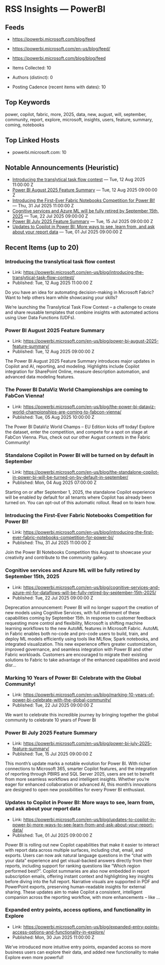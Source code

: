 # RSS Insights — PowerBI

## Feeds
- https://powerbi.microsoft.com/blog/feed
- https://powerbi.microsoft.com/en-us/blog/feed/
- https://powerbi.microsoft.com/blog/blog/feed

- Items Collected: 10
- Authors (distinct): 0
- Posting Cadence (recent items with dates): 10

## Top Keywords

power, copilot, fabric, more, 2025, data, new, august, will, september, community, report, explore, microsoft, insights, users, feature, summary, coming, notebooks

## Top Linked Hosts

- powerbi.microsoft.com: 10

## Notable Announcements (Heuristic)

- [Introducing the translytical task flow contest](https://powerbi.microsoft.com/en-us/blog/introducing-the-translytical-task-flow-contest/) — Tue, 12 Aug 2025 11:00:00 Z
- [Power BI August 2025 Feature Summary](https://powerbi.microsoft.com/en-us/blog/power-bi-august-2025-feature-summary/) — Tue, 12 Aug 2025 09:00:00 Z
- [Introducing the First-Ever Fabric Notebooks Competition for Power BI!](https://powerbi.microsoft.com/en-us/blog/introducing-the-first-ever-fabric-notebooks-competition-for-power-bi/) — Thu, 31 Jul 2025 11:00:00 Z
- [Cognitive services and Azure ML will be fully retired by September 15th, 2025](https://powerbi.microsoft.com/en-us/blog/cognitive-services-and-azure-ml-for-dataflows-will-be-fully-retired-by-september-15th-2025/) — Tue, 22 Jul 2025 09:00:00 Z
- [Power BI July 2025 Feature Summary](https://powerbi.microsoft.com/en-us/blog/power-bi-july-2025-feature-summary/) — Tue, 15 Jul 2025 09:00:00 Z
- [Updates to Copilot in Power BI: More ways to see, learn from, and ask about your report data](https://powerbi.microsoft.com/en-us/blog/updates-to-copilot-in-power-bi-more-ways-to-see-learn-from-and-ask-about-your-report-data/) — Tue, 01 Jul 2025 09:00:00 Z

## Recent Items (up to 20)

### Introducing the translytical task flow contest
- Link: https://powerbi.microsoft.com/en-us/blog/introducing-the-translytical-task-flow-contest/
- Published: Tue, 12 Aug 2025 11:00:00 Z

Do you have an idea for automating decision-making in Microsoft Fabric? Want to help others learn while showcasing your skills?

We’re launching the Translytical Task Flow Contest &#8211; a challenge to create and share reusable templates that combine insights with automated actions using User Data Functions (UDFs).

### Power BI August 2025 Feature Summary
- Link: https://powerbi.microsoft.com/en-us/blog/power-bi-august-2025-feature-summary/
- Published: Tue, 12 Aug 2025 09:00:00 Z

The Power BI August 2025 Feature Summary introduces major updates in Copilot and AI, reporting, and modeling. Highlights include Copilot integration for SharePoint Online, measure description automation, and advanced data modeling features.

### The Power BI DataViz World Championships are coming to FabCon Vienna!
- Link: https://powerbi.microsoft.com/en-us/blog/the-power-bi-dataviz-world-championships-are-coming-to-fabcon-vienna/
- Published: Tue, 05 Aug 2025 10:00:00 Z

The Power BI DataViz World Champs – EU Edition kicks off today! Explore the dataset, enter the competition, and compete for a spot on stage at FabCon Vienna. Plus, check out our other August contests in the Fabric Community!

### Standalone Copilot in Power BI will be turned on by default in September
- Link: https://powerbi.microsoft.com/en-us/blog/the-standalone-copilot-in-power-bi-will-be-turned-on-by-default-in-september/
- Published: Mon, 04 Aug 2025 07:00:00 Z

Starting on or after September 1, 2025, the standalone Copilot experience will be enabled by default for all tenants where Copilot has already been turned on. You can opt-out of this automatic rollout. Read on to learn how.

### Introducing the First-Ever Fabric Notebooks Competition for Power BI!
- Link: https://powerbi.microsoft.com/en-us/blog/introducing-the-first-ever-fabric-notebooks-competition-for-power-bi/
- Published: Thu, 31 Jul 2025 11:00:00 Z

Join the Power BI Notebooks Competition this August to showcase your creativity and contribute to the community gallery.

### Cognitive services and Azure ML will be fully retired by September 15th, 2025
- Link: https://powerbi.microsoft.com/en-us/blog/cognitive-services-and-azure-ml-for-dataflows-will-be-fully-retired-by-september-15th-2025/
- Published: Tue, 22 Jul 2025 09:00:00 Z

Deprecation announcement: Power BI will no longer support the creation of new models using Cognitive Services, with full retirement of these capabilities coming by September 15th. In response to customer feedback requesting more control and flexibility, Microsoft is shifting machine learning workflows to the new AutoML features in Microsoft Fabric. AutoML in Fabric enables both no-code and pro-code users to build, train, and deploy ML models efficiently using tools like MLflow, Spark notebooks, and integrated visualization. This new experience offers greater customization, improved governance, and seamless integration with Power BI and other Fabric workloads. Customers are encouraged to migrate their existing solutions to Fabric to take advantage of the enhanced capabilities and avoid disr…

### Marking 10 Years of Power BI: Celebrate with the Global Community!
- Link: https://powerbi.microsoft.com/en-us/blog/marking-10-years-of-power-bi-celebrate-with-the-global-community/
- Published: Tue, 22 Jul 2025 09:00:00 Z

We want to celebrate this incredible journey by bringing together the global community to celebrate 10 years of Power BI

### Power BI July 2025 Feature Summary
- Link: https://powerbi.microsoft.com/en-us/blog/power-bi-july-2025-feature-summary/
- Published: Tue, 15 Jul 2025 09:00:00 Z

This month’s update marks a notable evolution for Power BI. With richer connections to Microsoft 365, smarter Copilot features, and the integration of reporting through PBIRS and SQL Server 2025, users are set to benefit from more seamless workflows and intelligent insights. Whether you’re eager for enhanced collaboration or advanced AI, this month’s innovations are designed to open new possibilities for every Power BI enthusiast.

### Updates to Copilot in Power BI: More ways to see, learn from, and ask about your report data
- Link: https://powerbi.microsoft.com/en-us/blog/updates-to-copilot-in-power-bi-more-ways-to-see-learn-from-and-ask-about-your-report-data/
- Published: Tue, 01 Jul 2025 09:00:00 Z

Power BI is rolling out new Copilot capabilities that make it easier to interact with report data across multiple surfaces, including chat, email, and exports. Users can now ask natural language questions in the “chat with your data” experience and get visual-backed answers directly from their reports, including support for ranking questions like “Which region performed best?”. Copilot summaries are also now embedded in report subscription emails, offering instant context and highlighting key insights before diving into the full report. Narrative visuals are supported in PDF and PowerPoint exports, preserving human-readable insights for external sharing. These updates aim to make Copilot a consistent, intelligent companion across the reporting workflow, with more enhancements &#8211; like …

### Expanded entry points, access options, and functionality in Explore
- Link: https://powerbi.microsoft.com/en-us/blog/expanded-entry-points-access-options-and-functionality-in-explore/
- Published: Mon, 30 Jun 2025 11:00:00 Z

We&#8217;ve introduced more intuitive entry points, expanded access so more business users can explore their data, and added new functionality to make Explore even more powerful!
